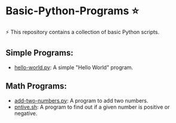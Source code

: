 # Basic-Python-Programs :star:

:zap: This repository contains a collection of basic Python scripts.

## Simple Programs:
- [hello-world.py](https://github.com/Rohit-Rannavre/Basic-Python-Scripts/blob/master/hello-world.py): A simple "Hello World" program.

## Math Programs:
- [add-two-numbers.py](https://github.com/Rohit-Rannavre/Basic-Python-Programs/blob/master/add-two-numbers.py): A program to add two numbers.
- [pntive.sh](https://github.com/Rohit-Rannavre/Basic-Python-Programs/blob/master/pntive.py): A program to find out if a given number is positive or negative.
